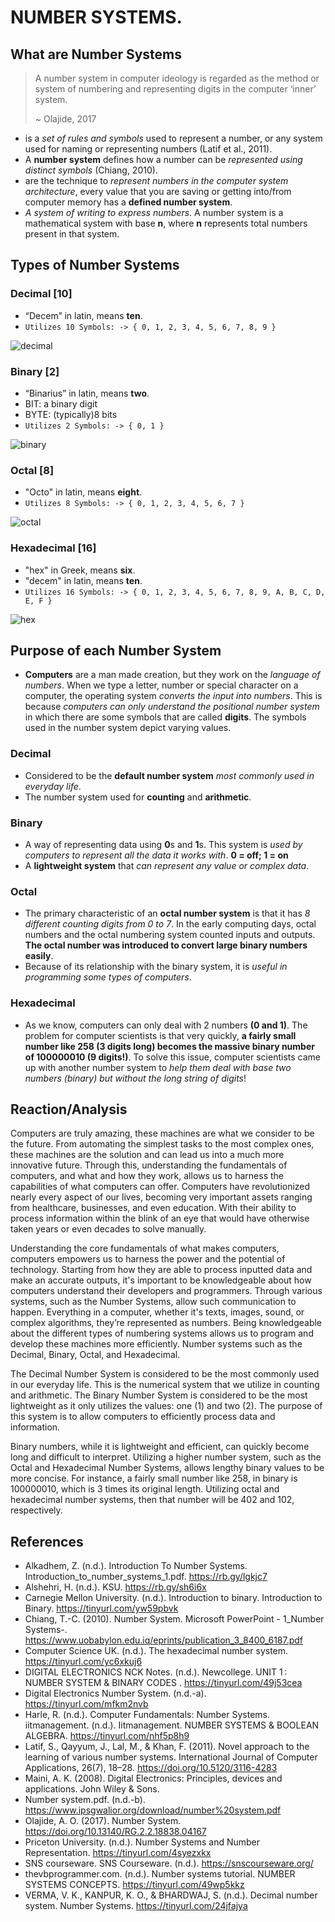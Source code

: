 # NUMBER SYSTEMS.

## What are Number Systems

> A number system in computer ideology is regarded as the method or system of numbering and representing digits in the computer ‘inner’ system.
>
> ~ Olajide, 2017

- is a _set of rules and symbols_ used to represent a number, or any system used for naming or representing numbers (Latif et al., 2011).
- A **number system** defines how a number can be _represented using distinct symbols_ (Chiang, 2010).
- are the technique to _represent numbers in the computer system architecture_, every value that you are saving or getting into/from computer memory has a **defined number system**.
- _A system of writing to express numbers_. A number system is a mathematical system with base **n**, where **n** represents total numbers present in that system.

## Types of Number Systems

### Decimal [10]

- “Decem” in latin, means **ten**.
- `Utilizes 10 Symbols: -> { 0, 1, 2, 3, 4, 5, 6, 7, 8, 9 }`

![decimal](../portfolio_assets/3/decimal.png)

### Binary [2]

- “Binarius” in latin, means **two**.
- BIT: a binary digit
- BYTE: (typically)8 bits
- `Utilizes 2 Symbols: -> { 0, 1 }`

![binary](../portfolio_assets/3/binary.png)

### Octal [8]

- "Octo" in latin, means **eight**.
- `Utilizes 8 Symbols: -> { 0, 1, 2, 3, 4, 5, 6, 7 }`

![octal](../portfolio_assets/3/octal.png)

### Hexadecimal [16]

- "hex" in Greek, means **six**.
- "decem" in latin, means **ten**.
- `Utilizes 16 Symbols: -> { 0, 1, 2, 3, 4, 5, 6, 7, 8, 9, A, B, C, D, E, F }`

![hex](../portfolio_assets/3/hex.png)

## Purpose of each Number System

- **Computers** are a man made creation, but they work on the _language of numbers_. When we type a letter, number or special character on a computer, the operating system _converts the input into numbers_. This is because _computers can only understand the positional number system_ in which there are some symbols that are called **digits**. The symbols used in the number system depict varying values.

### Decimal

- Considered to be the **default number system** _most commonly used in everyday life_.
- The number system used for **counting** and **arithmetic**.

### Binary

- A way of representing data using **0**s and **1**s. This system is _used by computers to represent all the data it works with_. **0 = off; 1 = on**
- A **lightweight system** that _can represent any value or complex data_.

### Octal

- The primary characteristic of an **octal number system** is that it has _8 different counting digits from 0 to 7_. In the early computing days, octal numbers and the octal numbering system counted inputs and outputs. **The octal number was introduced to convert large binary numbers easily**.
- Because of its relationship with the binary system, it is _useful in programming some types of computers_.

### Hexadecimal

- As we know, computers can only deal with 2 numbers **(0 and 1)**. The problem for computer scientists is that very quickly, **a fairly small number like 258 (3 digits long) becomes the massive binary number of 100000010 (9 digits!)**. To solve this issue, computer scientists came up with another number system to _help them deal with base two numbers (binary) but without the long string of digits_!

## Reaction/Analysis

Computers are truly amazing, these machines are what we consider to be the future. From automating the simplest tasks to the most complex ones, these machines are the solution and can lead us into a much more innovative future. Through this, understanding the fundamentals of computers, and what and how they work, allows us to harness the capabilities of what computers can offer. Computers have revolutionized nearly every aspect of our lives, becoming very important assets ranging from healthcare, businesses, and even education. With their ability to process information within the blink of an eye that would have otherwise taken years or even decades to solve manually.

Understanding the core fundamentals of what makes computers, computers empowers us to harness the power and the potential of technology. Starting from how they are able to process inputted data and make an accurate outputs, it's important to be knowledgeable about how computers understand their developers and programmers. Through various systems, such as the Number Systems, allow such communication to happen. Everything in a computer, whether it's texts, images, sound, or complex algorithms, they’re represented as numbers. Being knowledgeable about the different types of numbering systems allows us to program and develop these machines more efficiently. Number systems such as the Decimal, Binary, Octal, and Hexadecimal.

The Decimal Number System is considered to be the most commonly used in our everyday life. This is the numerical system that we utilize in counting and arithmetic. The Binary Number System is considered to be the most lightweight as it only utilizes the values: one (1) and two (2). The purpose of this system is to allow computers to efficiently process data and information.

Binary numbers, while it is lightweight and efficient, can quickly become long and difficult to interpret. Utilizing a higher number system, such as the Octal and Hexadecimal Number Systems, allows lengthy binary values to be more concise. For instance, a fairly small number like 258, in binary is 100000010, which is 3 times its original length. Utilizing octal and hexadecimal number systems, then that number will be 402 and 102, respectively.

## References

- Alkadhem, Z. (n.d.). Introduction To Number Systems. Introduction_to_number_systems_1.pdf. https://rb.gy/lgkjc7
- Alshehri, H. (n.d.). KSU. https://rb.gy/sh6i6x
- Carnegie Mellon University. (n.d.). Introduction to binary. Introduction to Binary. https://tinyurl.com/yw59pbvk
- Chiang, T.-C. (2010). Number System. Microsoft PowerPoint - 1_Number Systems-. https://www.uobabylon.edu.iq/eprints/publication_3_8400_6187.pdf
- Computer Science UK. (n.d.). The hexadecimal number system. https://tinyurl.com/yc6xkuj6
- DIGITAL ELECTRONICS NCK Notes. (n.d.). Newcollege. UNIT 1 : NUMBER SYSTEM & BINARY CODES . https://tinyurl.com/49j53cea
- Digital Electronics Number System. (n.d.-a). https://tinyurl.com/mfkm2nvb
- Harle, R. (n.d.). Computer Fundamentals: Number Systems. iitmanagement. (n.d.). Iitmanagement. NUMBER SYSTEMS & BOOLEAN ALGEBRA. https://tinyurl.com/nhf5p8h9
- Latif, S., Qayyum, J., Lal, M., & Khan, F. (2011). Novel approach to the learning of various number systems. International Journal of Computer Applications, 26(7), 18–28. https://doi.org/10.5120/3116-4283
- Maini, A. K. (2008). Digital Electronics: Principles, devices and applications. John Wiley & Sons.
- Number system.pdf. (n.d.-b). https://www.ipsgwalior.org/download/number%20system.pdf
- Olajide, A. O. (2017). Number System. https://doi.org/10.13140/RG.2.2.18838.04167
- Priceton University. (n.d.). Number Systems and Number Representation. https://tinyurl.com/4syezxkx
- SNS courseware. SNS Courseware. (n.d.). https://snscourseware.org/
- thevbprogrammer.com. (n.d.). Number systems tutorial. NUMBER SYSTEMS CONCEPTS. https://tinyurl.com/49wp5kkz
- VERMA, V. K., KANPUR, K. O., & BHARDWAJ, S. (n.d.). Decimal number system. Number Systems. https://tinyurl.com/24jfajya
